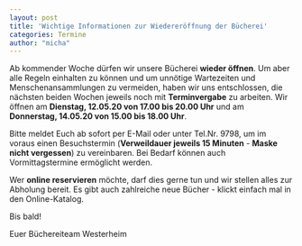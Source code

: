 ```yaml
---
layout: post
title: 'Wichtige Informationen zur Wiedereröffnung der Bücherei'
categories: Termine
author: "micha"
---
```

Ab kommender Woche dürfen wir unsere Bücherei **wieder öffnen**. Um aber alle Regeln einhalten zu können und um unnötige Wartezeiten und Menschenansammlungen zu vermeiden, haben wir uns entschlossen, die nächsten beiden Wochen jeweils noch mit **Terminvergabe** zu arbeiten. Wir öffnen am **Dienstag, 12.05.20 von 17.00 bis 20.00 Uhr** und am **Donnerstag, 14.05.20 von 15.00 bis 18.00 Uhr**. 

Bitte meldet Euch ab sofort per E-Mail oder unter Tel.Nr. 9798, um im voraus einen Besuchstermin (**Verweildauer jeweils 15 Minuten** - **Maske nicht vergessen**) zu vereinbaren. Bei Bedarf können auch Vormittagstermine ermöglicht werden. 

Wer **online reservieren** möchte, darf dies gerne tun und wir stellen alles zur Abholung bereit. Es gibt auch zahlreiche neue Bücher - klickt einfach mal in den Online-Katalog.

Bis bald!

Euer Büchereiteam Westerheim
